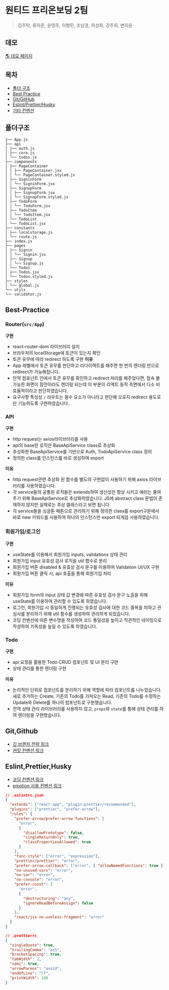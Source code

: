 # 원티드 프리온보딩 2팀

> 김주탁, 류하준, 윤영주, 이형민, 조남경, 하성화, 강주희, 변지윤

## 데모

[🌎 데모 페이지](https://wanted-pre-onboarding-fe-team2-todos.netlify.app)

## 목차

- [폴더 구조](#폴더구조)
- [Best Practice](#Best-Practice)
- [Git/GitHub](#Git,GitHub)
- [Eslint/Prettier/Husky](#Eslint,Prettier,Husky)
- [기타 컨벤션](#기타-컨벤션)

## 폴더구조

```
├── App.js
├── api
│ ├── auth.js
│ ├── core.js
│ └── todos.js
├── components
│ ├── PageContainer
│ │ ├── PageContainer.jsx
│ │ └── PageContainer.styled.js
│ ├── SigninForm
│ │ └── SigninForm.jsx
│ ├── SignupForm
│ │ ├── SignupForm.jsx
│ │ └── SignupForm.styled.js
│ ├── TodoForm
│ │ └── TodoForm.jsx
│ ├── TodoItem
│ │ └── TodoItem.jsx
│ └── TodoList
│ └── TodoList.jsx
├── constants
│ ├── localstorage.js
│ └── route.js
├── index.js
├── pages
│ ├── Signin
│ │ └── Signin.jsx
│ ├── Signup
│ │ └── Signup.js
│ └── Todos
│ ├── Todos.jsx
│ └── Todos.styled.js
├── styles
│ └── global.js
└── utils
└── validator.js
```

## Best-Practice

### Router(`src/App`)

**구현**

- react-router-dom 라이브러리 설치
- 브라우저의 localStorage에 토큰이 있는지 확인
- 토큰 유무에 따라 redirect 하도록 구현
  **이유**
- App 레벨에서 토큰 유무를 판단하고 리다이렉트를 해주면 한 번의 렌더링 만으로 redirect가 가능해집니다.
- 만약 컴포넌트 안에서 토큰 유무를 확인하고 redirect 처리를 해주었다면, 접속 불가능한 화면이 잠깐이라도 렌더링 되는데 이 부분이 리액트 동작 측면에서 다소 비효율적이라고 판단하였습니다.
- 요구사항 특성상 `/` 라우트는 필수 요소가 아니라고 판단해 오로지 redirect 용도로만 기능하도록 구현하였습니다.

### API

**구현**

- http request는 axios라이브러리를 사용
- api의 base한 로직은 BaseApiService class로 추상화
- 추상화한 BaseApiService를 기반으로 Auth, TodoApiService class 정의
- 정의한 class를 인스턴스를 바로 생성하여 export

**이유**

- http request관련 추상화 된 함수를 별도의 구현없이 사용하기 위해 axios 라이브러리를 사용하였습니다.
- 각 service들의 공통된 로직들은 extends하여 생산성은 향상 시키고 에러는 줄여주기 위해 BaseApiService로 추상화하였습니다. JS에 abstract class 문법이 존재하지 않지만 실제로는 추상 클래스라고 보면 됩니다.
- 각 service들을 싱글톤 패톤으로 관리하기 위해 정의한 class를 export구문에서 바로 new 키워드를 사용하여 하나의 인스턴스만 export 되게끔 사용하였습니다.

### 회원가입/로그인

**구현**

- useState를 이용해서 회원가입 inputs, validations 상태 관리
- 회원가입 input 유효성 검사 로직을 util 함수로 분리
- 회원가입 버튼 disabled & 유효성 검사 문구를 이용하여 Validation UI/UX 구현
- 회원가입 버튼 클릭 시, api 호출을 통해 회원가입 처리

**이유**

- 회원가입 form의 input 상태 값 변경에 따른 유효성 검사 문구 노출을 위해 useState를 이용하여 관리할 수 있도록 하였습니다.
- 로그인, 회원가입 시 동일하게 진행되는 유효성 검사에 대한 코드 중복을 피하고 관심사를 분리하기 위해 util 함수를 생성하여 관리하게 되었습니다.
- 코딩 컨벤션에 따른 변수명을 작성하여 코드 통일성을 높이고 직관적인 네이밍으로 작성하여 가독성을 높일 수 있도록 하였습니다.

### Todo

**구현**

- api 요청을 활용한 Todo CRUD 컴포넌트 및 UI 분리 구현
- 상태 관리를 통한 렌더링 구현

**이유**

- 논리적인 단위로 컴포넌트를 분리하기 위해 역할에 따라 컴포넌트를 나누었습니다. 새로 추가하는 Create, 기존의 Todo를 가져오는 Read, 기존의 Todo를 수정하는 Update와 Delete를 하나의 컴포넌트로 구분했습니다.
- 전역 상태 관리 라이브러리를 사용하지 않고, `props`와 `state`를 통해 상태 관리를 하여 렌더링을 구현했습니다.

## Git,Github

- [깃 브랜치 전략 링크](https://github.com/wanted-pre-onboarding-fe-6th-team2/todo-list/wiki/git-branch-%EC%A0%84%EB%9E%B5)
- [커밋 컨벤션 링크](https://github.com/wanted-pre-onboarding-fe-6th-team2/todo-list/wiki/%EC%BB%A4%EB%B0%8B-%EC%BB%A8%EB%B2%A4%EC%85%98)

## Eslint,Prettier,Husky

- [코딩 컨벤션 링크](https://github.com/wanted-pre-onboarding-fe-6th-team2/todo-list/wiki/%EC%BD%94%EB%94%A9-%EC%BB%A8%EB%B2%A4%EC%85%98)
- [emotion 사용 컨벤션 링크](https://github.com/wanted-pre-onboarding-fe-6th-team2/todo-list/wiki/emotion-%EC%82%AC%EC%9A%A9-%EC%BB%A8%EB%B2%A4%EC%85%98)

```JSON
// .eslintrc.json
{
  "extends": ["react-app", "plugin:prettier/recommended"],
  "plugins": ["prettier", "prefer-arrow"],
  "rules": {
    "prefer-arrow/prefer-arrow-functions": [
      "error",
      {
        "disallowPrototype": false,
        "singleReturnOnly": true,
        "classPropertiesAllowed": true
      }
    ],
    "func-style": ["error", "expression"],
    "prettier/prettier": "error",
    "prefer-arrow-callback": ["error", { "allowNamedFunctions": true }],
    "no-unused-vars": "error",
    "no-var": "error",
    "no-console": "error",
    "prefer-const": [
      "error",
      {
        "destructuring": "any",
        "ignoreReadBeforeAssign": false
      }
    ],
    "react/jsx-no-useless-fragment": "error"
  }
}
```

```JSON
// .prettierrc
{
  "singleQuote": true,
  "trailingComma": "es5",
  "bracketSpacing": true,
  "tabWidth": 2,
  "semi": true,
  "arrowParens": "avoid",
  "endOfLine": "lf",
  "printWidth": 100
}
```

